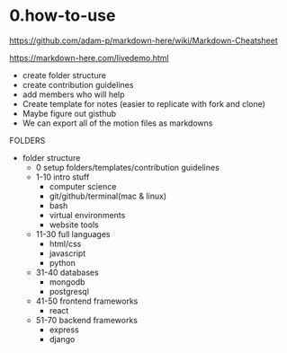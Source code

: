 # 0.how-to-use

https://github.com/adam-p/markdown-here/wiki/Markdown-Cheatsheet

https://markdown-here.com/livedemo.html

- create folder structure
- create contribution guidelines
- add members who will help
- Create template for notes (easier to replicate with fork and clone)
- Maybe figure out gisthub
- We can export all of the motion files as markdowns

FOLDERS

- folder structure
    - 0 setup folders/templates/contribution guidelines
    - 1-10 intro stuff
        - computer science
        - git/github/terminal(mac & linux)
        - bash
        - virtual environments
        - website tools
    - 11-30 full languages
        - html/css
        - javascript
        - python
    - 31-40 databases
        - mongodb
        - postgresql
    - 41-50 frontend frameworks
        - react
    - 51-70 backend frameworks
        - express
        - django
